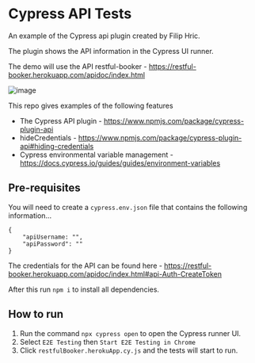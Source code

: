 # Cypress API Tests

An example of the Cypress api plugin created by Filip Hric.

The plugin shows the API information in the Cypress UI runner.

The demo will use the API restful-booker - https://restful-booker.herokuapp.com/apidoc/index.html

![image](https://github.com/filiphric/cypress-plugin-api/blob/HEAD/images/demo.gif)

This repo gives examples of the following features
 - The Cypress API plugin - https://www.npmjs.com/package/cypress-plugin-api
 - hideCredentials - https://www.npmjs.com/package/cypress-plugin-api#hiding-credentials
 - Cypress environmental variable management - https://docs.cypress.io/guides/guides/environment-variables

## Pre-requisites

You will need to create a `cypress.env.json` file that contains the following information...
```
{
    "apiUsername: "",
    "apiPassword": ""
}
```
The credentials for the API can be found here - https://restful-booker.herokuapp.com/apidoc/index.html#api-Auth-CreateToken

After this run `npm i` to install all dependencies.

## How to run

1. Run the command `npx cypress open` to open the Cypress runner UI.
2. Select `E2E Testing` then `Start E2E Testing in Chrome`
3. Click `restfulBooker.herokuApp.cy.js` and the tests will start to run.

